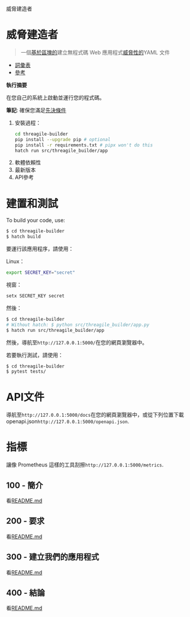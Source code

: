 威脅建造者

# 威脅建造者

> 一個[基於區塊的](https://developers.google.com/blockly)建立無程式碼 Web 應用程式[威脅性的](https://threagile.io)YAML 文件

-   [詞彙表](./GLOSSARY.md)
-   [參考](./REFERENCES.md)

**執行摘要**

在您自己的系統上啟動並運行您的程式碼。

**筆記**: 確保您滿足[先決條件](./200/README.md)

1.  安裝過程：
    ```bash
    cd threagile-builder
    pip install --upgrade pip # optional
    pip install -r requirements.txt # pipx won't do this
    hatch run src/threagile_builder/app
    ```
2.  軟體依賴性
3.  最新版本
4.  API參考

# 建置和測試

To build your code, use:

```bash
$ cd threagile-builder
$ hatch build
```

要運行該應用程序，請使用：

Linux：

```bash
export SECRET_KEY="secret"
```

視窗：

```bash
setx SECRET_KEY secret
```

然後：

```bash
$ cd threagile-builder
# Without hatch: $ python src/threagile_builder/app.py
$ hatch run src/threagile_builder/app
```

然後，導航至`http://127.0.0.1:5000/`在您的網頁瀏覽器中。

若要執行測試，請使用：

```bash
$ cd threagile-builder
$ pytest tests/
```

# API文件

導航至`http://127.0.0.1:5000/docs`在您的網頁瀏覽器中，或從下列位置下載 openapi.json`http://127.0.0.1:5000/openapi.json`.

# 指標

讓像 Prometheus 這樣的工具刮擦`http://127.0.0.1:5000/metrics`.

## 100 - 簡介

看[README.md](./100/README.md)

## 200 - 要求

看[README.md](./200/README.md)

## 300 - 建立我們的應用程式

看[README.md](./300/README.md)

## 400 - 結論

看[README.md](./400/README.md)
